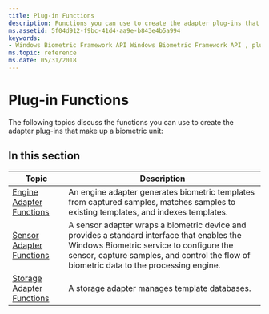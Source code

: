 ```yaml
---
title: Plug-in Functions
description: Functions you can use to create the adapter plug-ins that make up a biometric unit.
ms.assetid: 5f04d912-f9bc-41d4-aa9e-b843e4b5a994
keywords:
- Windows Biometric Framework API Windows Biometric Framework API , plug-in functions
ms.topic: reference
ms.date: 05/31/2018
---
```


# Plug-in Functions

The following topics discuss the functions you can use to create the adapter plug-ins that make up a biometric unit:

## In this section



| Topic                                                                 | Description                                                                                                                                                                                                                                  |
|-----------------------------------------------------------------------|----------------------------------------------------------------------------------------------------------------------------------------------------------------------------------------------------------------------------------------------|
| [Engine Adapter Functions](engine-adapter-functions.md)<br/>   | An engine adapter generates biometric templates from captured samples, matches samples to existing templates, and indexes templates.<br/>                                                                                              |
| [Sensor Adapter Functions](sensor-adapter-functions.md)<br/>   | A sensor adapter wraps a biometric device and provides a standard interface that enables the Windows Biometric service to configure the sensor, capture samples, and control the flow of biometric data to the processing engine.<br/> |
| [Storage Adapter Functions](storage-adapter-functions.md)<br/> | A storage adapter manages template databases.<br/>                                                                                                                                                                                     |



 

 

 





